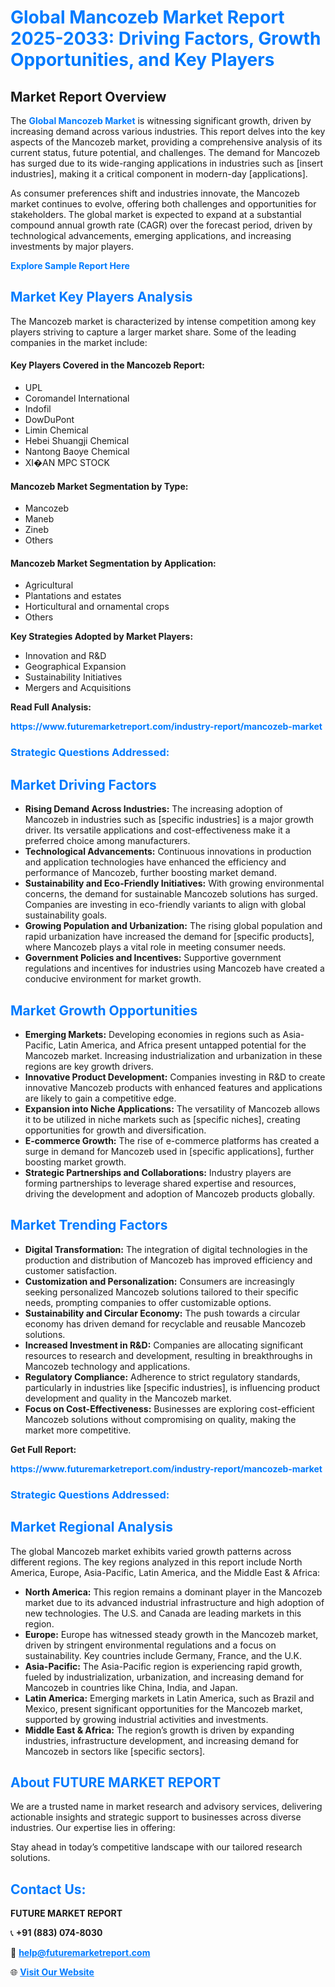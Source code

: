 <h1 style="color: #007BFF;">Global Mancozeb Market Report 2025-2033: Driving Factors, Growth Opportunities, and Key Players</h1>

<section id="overview">
<h2>Market Report Overview</h2>
<p>The <a href="https://www.futuremarketreport.com/industry-report/mancozeb-market" style="color: #007BFF; text-decoration: none;"><strong>Global Mancozeb Market</strong></a> is witnessing significant growth, driven by increasing demand across various industries. This report delves into the key aspects of the Mancozeb market, providing a comprehensive analysis of its current status, future potential, and challenges. The demand for Mancozeb has surged due to its wide-ranging applications in industries such as [insert industries], making it a critical component in modern-day [applications].</p>
<p>As consumer preferences shift and industries innovate, the Mancozeb market continues to evolve, offering both challenges and opportunities for stakeholders. The global market is expected to expand at a substantial compound annual growth rate (CAGR) over the forecast period, driven by technological advancements, emerging applications, and increasing investments by major players.</p>
</section>

<section id="overview">
<p><a href="https://www.futuremarketreport.com/request-sample/reportId=26356" style="color: #007BFF; text-decoration: none;"><strong>Explore Sample Report Here</strong></a></p>
</section>

<section id="key-players">
<h2 style="color: #007BFF;">Market Key Players Analysis</h2>
<p>The Mancozeb market is characterized by intense competition among key players striving to capture a larger market share. Some of the leading companies in the market include:</p>
<h4>Key Players Covered in the Mancozeb Report:</h4>
<ul><li>UPL</li><li>Coromandel International</li><li>Indofil</li><li>DowDuPont</li><li>Limin Chemical</li><li>Hebei Shuangji Chemical</li><li>Nantong Baoye Chemical</li><li>XI�AN MPC STOCK</li></ul>
<h4>Mancozeb Market Segmentation by Type:</h4>
<ul><li>Mancozeb</li><li>Maneb</li><li>Zineb</li><li>Others</li></ul>

<h4>Mancozeb Market Segmentation by Application:</h4>
<ul><li>Agricultural</li><li>Plantations and estates</li><li>Horticultural and ornamental crops</li><li>Others</li></ul>
<p><strong>Key Strategies Adopted by Market Players:</strong></p>
<ul>
<li>Innovation and R&D</li>
<li>Geographical Expansion</li>
<li>Sustainability Initiatives</li>
<li>Mergers and Acquisitions</li>
</ul>
</section>

<section>
<p><strong>Read Full Analysis: </strong></p><a href="https://www.futuremarketreport.com/industry-report/mancozeb-market" style="color: #007BFF; text-decoration: none;"><strong>https://www.futuremarketreport.com/industry-report/mancozeb-market</strong></a>
<h3 style="color: #007BFF;">Strategic Questions Addressed:</h3>
</section>

<section id="driving-factors">
<h2 style="color: #007BFF;">Market Driving Factors</h2>
<ul>
<li><strong>Rising Demand Across Industries:</strong> The increasing adoption of Mancozeb in industries such as [specific industries] is a major growth driver. Its versatile applications and cost-effectiveness make it a preferred choice among manufacturers.</li>
<li><strong>Technological Advancements:</strong> Continuous innovations in production and application technologies have enhanced the efficiency and performance of Mancozeb, further boosting market demand.</li>
<li><strong>Sustainability and Eco-Friendly Initiatives:</strong> With growing environmental concerns, the demand for sustainable Mancozeb solutions has surged. Companies are investing in eco-friendly variants to align with global sustainability goals.</li>
<li><strong>Growing Population and Urbanization:</strong> The rising global population and rapid urbanization have increased the demand for [specific products], where Mancozeb plays a vital role in meeting consumer needs.</li>
<li><strong>Government Policies and Incentives:</strong> Supportive government regulations and incentives for industries using Mancozeb have created a conducive environment for market growth.</li>
</ul>
</section>

<section id="growth-opportunities">
<h2 style="color: #007BFF;">Market Growth Opportunities</h2>
<ul>
<li><strong>Emerging Markets:</strong> Developing economies in regions such as Asia-Pacific, Latin America, and Africa present untapped potential for the Mancozeb market. Increasing industrialization and urbanization in these regions are key growth drivers.</li>
<li><strong>Innovative Product Development:</strong> Companies investing in R&D to create innovative Mancozeb products with enhanced features and applications are likely to gain a competitive edge.</li>
<li><strong>Expansion into Niche Applications:</strong> The versatility of Mancozeb allows it to be utilized in niche markets such as [specific niches], creating opportunities for growth and diversification.</li>
<li><strong>E-commerce Growth:</strong> The rise of e-commerce platforms has created a surge in demand for Mancozeb used in [specific applications], further boosting market growth.</li>
<li><strong>Strategic Partnerships and Collaborations:</strong> Industry players are forming partnerships to leverage shared expertise and resources, driving the development and adoption of Mancozeb products globally.</li>
</ul>
</section>

<section id="trending-factors">
<h2 style="color: #007BFF;">Market Trending Factors</h2>
<ul>
<li><strong>Digital Transformation:</strong> The integration of digital technologies in the production and distribution of Mancozeb has improved efficiency and customer satisfaction.</li>
<li><strong>Customization and Personalization:</strong> Consumers are increasingly seeking personalized Mancozeb solutions tailored to their specific needs, prompting companies to offer customizable options.</li>
<li><strong>Sustainability and Circular Economy:</strong> The push towards a circular economy has driven demand for recyclable and reusable Mancozeb solutions.</li>
<li><strong>Increased Investment in R&D:</strong> Companies are allocating significant resources to research and development, resulting in breakthroughs in Mancozeb technology and applications.</li>
<li><strong>Regulatory Compliance:</strong> Adherence to strict regulatory standards, particularly in industries like [specific industries], is influencing product development and quality in the Mancozeb market.</li>
<li><strong>Focus on Cost-Effectiveness:</strong> Businesses are exploring cost-efficient Mancozeb solutions without compromising on quality, making the market more competitive.</li>
</ul>
</section>

<section>
<p><strong>Get Full Report: </strong></p><a href="https://www.futuremarketreport.com/industry-report/mancozeb-market" style="color: #007BFF; text-decoration: none;"><strong>https://www.futuremarketreport.com/industry-report/mancozeb-market</strong></a>
<h3 style="color: #007BFF;">Strategic Questions Addressed:</h3>
</section>


<section id="regional-analysis">
<h2 style="color: #007BFF;">Market Regional Analysis</h2>
<p>The global Mancozeb market exhibits varied growth patterns across different regions. The key regions analyzed in this report include North America, Europe, Asia-Pacific, Latin America, and the Middle East & Africa:</p>
<ul>
<li><strong>North America:</strong> This region remains a dominant player in the Mancozeb market due to its advanced industrial infrastructure and high adoption of new technologies. The U.S. and Canada are leading markets in this region.</li>
<li><strong>Europe:</strong> Europe has witnessed steady growth in the Mancozeb market, driven by stringent environmental regulations and a focus on sustainability. Key countries include Germany, France, and the U.K.</li>
<li><strong>Asia-Pacific:</strong> The Asia-Pacific region is experiencing rapid growth, fueled by industrialization, urbanization, and increasing demand for Mancozeb in countries like China, India, and Japan.</li>
<li><strong>Latin America:</strong> Emerging markets in Latin America, such as Brazil and Mexico, present significant opportunities for the Mancozeb market, supported by growing industrial activities and investments.</li>
<li><strong>Middle East & Africa:</strong> The region’s growth is driven by expanding industries, infrastructure development, and increasing demand for Mancozeb in sectors like [specific sectors].</li>
</ul>
</section>

<footer>
<h2 style="color: #007BFF;">About FUTURE MARKET REPORT</h2>
<p>We are a trusted name in market research and advisory services, delivering actionable insights and strategic support to businesses across diverse industries. Our expertise lies in offering:</p>

<p>Stay ahead in today’s competitive landscape with our tailored research solutions.</p>

<h2 style="color: #007BFF;">Contact Us:</h2>
<p><strong>FUTURE MARKET REPORT</strong></p>
<p>📞 <strong>+91 (883) 074-8030</strong></p>
<p>📧 <strong><a href="mailto:help@futuremarketreport.com" style="color: #007BFF;">help@futuremarketreport.com</a></strong></p>
<p>🌐 <strong><a href="https://www.futuremarketreport.com/" style="color: #007BFF;">Visit Our Website</a></strong></p>
</footer>